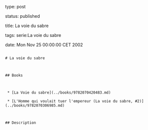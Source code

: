 type: post
status: published
title: La voie du sabre
tags: serie:La voie du sabre
date: Mon Nov 25 00:00:00 CET 2002
~~~~~~
# La voie du sabre

## Books

 * [La Voie du sabre](../books/9782070420483.md)
 * [L'Homme qui voulait tuer l'empereur (La voie du sabre, #2)](../books/9782070306985.md)

## Description

